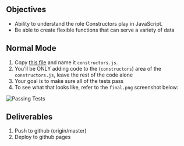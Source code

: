## Objectives

- Ability to understand the role Constructors play in JavaScript.
- Be able to create flexible functions that can serve a variety of data

## Normal Mode

1. Copy [this file](https://gist.github.com/overthemike/d54ccf901476ea6e8509) and name it `constructors.js`.
2. You'll be ONLY adding code to the (`constructors`) area of the `constructors.js`, leave the rest of the code alone
3. Your goal is to make sure all of the tests pass
4. To see what that looks like, refer to the `final.png` screenshot below:

![Passing Tests](https://raw.githubusercontent.com/tiy-lv-frontend-2015-10/Assignment-15/master/final.png "Passing Tests")

## Deliverables

1. Push to github (origin/master)
2. Deploy to github pages